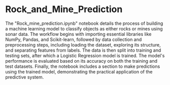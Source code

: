 # Rock_and_Mine_Prediction

The "Rock_mine_prediction.ipynb" notebook details the process of building a machine learning model to classify objects as either rocks or mines using sonar data. The workflow begins with importing essential libraries like NumPy, Pandas, and Scikit-learn, followed by data collection and preprocessing steps, including loading the dataset, exploring its structure, and separating features from labels. The data is then split into training and testing sets, after which a Logistic Regression model is trained. The model's performance is evaluated based on its accuracy on both the training and test datasets. Finally, the notebook includes a section to make predictions using the trained model, demonstrating the practical application of the predictive system.
